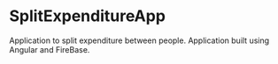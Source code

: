 # SplitExpenditureApp
Application to split expenditure between people.  Application built using Angular and FireBase.
